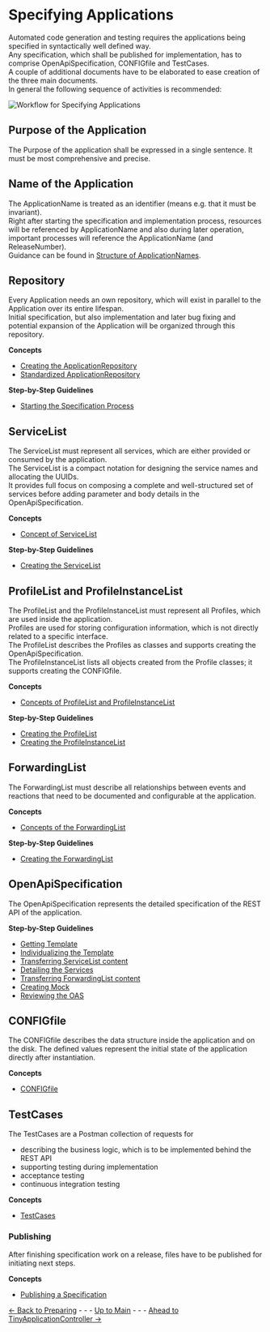 # Specifying Applications

Automated code generation and testing requires the applications being specified in syntactically well defined way.  
Any specification, which shall be published for implementation, has to comprise OpenApiSpecification, CONFIGfile and TestCases.  
A couple of additional documents have to be elaborated to ease creation of the three main documents.  
In general the following sequence of activities is recommended:

![Workflow for Specifying Applications](https://www.plantuml.com/plantuml/png/bPBHJiCm34NV-Gh_0UzZcZOLTPg4rgf5uZdhdCqYZOEJhXfVZpiGb4qLuYrophsvjhECoKZgMWSlBA_MSG-M1Ug03Tap-GEiGd3Kc4Jiuzrith1ZcQq5qIyUqPB7CL7q7cL-Vu4M3pTuR8Hs26KdWIC2MqZ7N_efQUQCQ1x8Ex_NK9FOaGVVaU7Mj3X5L_ZMOKoNXaUI2ZKS9PRpv3FS1eS9eKOvKODF5DEVR2bioVsBtNZTZh_n_yPobjx8C921q1kTC1qyPCKstwm7XvzQ4T2l0dqkzgjJlQrr8o71iyuXCn6ZbYey4VPwo3NKEyArfEnsZkBnkhv4lzT_z040 "Workflow for Specifying Applications")


## Purpose of the Application

The Purpose of the application shall be expressed in a single sentence. It must be most comprehensive and precise.  


## Name of the Application

The ApplicationName is treated as an identifier (means e.g. that it must be invariant).  
Right after starting the specification and implementation process, resources will be referenced by ApplicationName and also during later operation, important processes will reference the ApplicationName (and ReleaseNumber).  
Guidance can be found in [Structure of ApplicationNames](./../ElementsApplicationPattern/Names/StructureOfApplicationNames/StructureOfApplicationNames.md).  


## Repository

Every Application needs an own repository, which will exist in parallel to the Application over its entire lifespan.  
Initial specification, but also implementation and later bug fixing and potential expansion of the Application will be organized through this repository.  

**Concepts**
* [Creating the ApplicationRepository](./CreatingApplicationRepository/CreatingApplicationRepository.md)
* [Standardized ApplicationRepository](./StandardizedApplicationRepository/StandardizedApplicationRepository.md)

**Step-by-Step Guidelines**
* [Starting the Specification Process](./StartingToSpecify/StartingToSpecify.md)


## ServiceList

The ServiceList must represent all services, which are either provided or consumed by the application.  
The ServiceList is a compact notation for designing the service names and allocating the UUIDs.  
It provides full focus on composing a complete and well-structured set of services before adding parameter and body details in the OpenApiSpecification.  

**Concepts**
* [Concept of ServiceList](./ConceptOfServiceList/ConceptOfServiceList.md)

**Step-by-Step Guidelines**
* [Creating the ServiceList](./CreatingServiceList/CreatingServiceList.md)


## ProfileList and ProfileInstanceList

The ProfileList and the ProfileInstanceList must represent all Profiles, which are used inside the application.  
Profiles are used for storing configuration information, which is not directly related to a specific interface.  
The ProfileList describes the Profiles as classes and supports creating the OpenApiSpecification.  
The ProfileInstanceList lists all objects created from the Profile classes; it supports creating the CONFIGfile.  

**Concepts**
* [Concepts of ProfileList and ProfileInstanceList ](./ConceptOfProfileList/ConceptOfProfileList.md)

**Step-by-Step Guidelines**
* [Creating the ProfileList](./CreatingProfileList/CreatingProfileList.md)
* [Creating the ProfileInstanceList](./CreatingProfileInstanceList/CreatingProfileInstanceList.md)


## ForwardingList

The ForwardingList must describe all relationships between events and reactions that need to be documented and configurable at the application.

**Concepts**
* [Concepts of the ForwardingList](./ConceptsOfForwardingList/ConceptsOfForwardingList.md)

**Step-by-Step Guidelines**
* [Creating the ForwardingList](./CreatingForwardingList/CreatingForwardingList.md)


## OpenApiSpecification

The OpenApiSpecification represents the detailed specification of the REST API of the application.

**Step-by-Step Guidelines**
* [Getting Template](./GettingOasTemplate/GettingOasTemplate.md)
* [Individualizing the Template](./IndividualizingOasTemplate/IndividualizingOasTemplate.md)
* [Transferring ServiceList content](./TransferringServiceList/TransferringServiceList.md)
* [Detailing the Services](./DetailingServices/DetailingServices.md)
* [Transferring ForwardingList content](./TransferringForwardingList/TransferringForwardingList.md)
* [Creating Mock](./CreatingMock/CreatingMock.md)
* [Reviewing the OAS](./ReviewingOas/ReviewingOas.md)


## CONFIGfile

The CONFIGfile describes the data structure inside the application and on the disk. The defined values represent the initial state of the application directly after instantiation.

**Concepts**
* [CONFIGfile](./LoadFile/LoadFile.md)


## TestCases

The TestCases are a Postman collection of requests for 
  * describing the business logic, which is to be implemented behind the REST API
  * supporting testing during implementation
  * acceptance testing
  * continuous integration testing

**Concepts**
* [TestCases](./TestCases/TestCases.md)


### Publishing

After finishing specification work on a release, files have to be published for initiating next steps.

**Concepts**
* [Publishing a Specification](./PublishingSpecification/PublishingSpecification.md)


[<- Back to Preparing](../PreparingSpecifying/PreparingSpecifying.md) - - - [Up to Main](../Main.md) - - - [Ahead to TinyApplicationController ->](../TinyApplicationController/TinyApplicationController.md)
